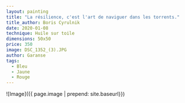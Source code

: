 ```yaml
---
layout: painting
title: "La résilience, c'est l'art de naviguer dans les torrents." 
title_author: Boris Cyrulnik
date: 2020-01-08
technique: Huile sur toile
dimensions: 50x50
price: 350
image: DSC_1352_(3).JPG
author: Garanse
tags:
  - Bleu
  - Jaune
  - Rouge
---
```

![Image]({{ page.image | prepend: site.baseurl}})